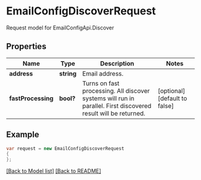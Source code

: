 
# EmailConfigDiscoverRequest

Request model for EmailConfigApi.Discover

## Properties

Name | Type | Description  | Notes
------------- | ------------- | ------------- | -------------
**address** |**string**|Email address. |
**fastProcessing** |**bool?**|Turns on fast processing. All discover systems will run in parallel. First discovered result will be returned.              |[optional] [default to false]

## Example
```csharp
var request = new EmailConfigDiscoverRequest
{ 
};
```

[[Back to Model list]](Models.md) [[Back to README]](README.md)
